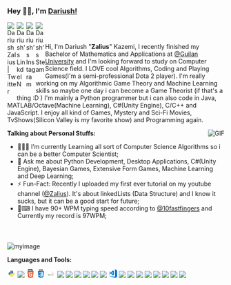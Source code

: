 ### Hey 👋🏽, I'm [Dariush!](https://www.linkedin.com/in/dariush-kazemi/)



<a href="https://twitter.com/Dariush_Zalius">
  <img align="left" alt="Dariush Zalius | Twitter" width="22px" src="https://cdn.jsdelivr.net/npm/simple-icons@v3/icons/twitter.svg" /> 
</a>
<a href="https://www.linkedin.com/in/dariush-kazemi/">
  <img align="left" alt="Dariush's LinkdeIN" width="22px" src="https://cdn.jsdelivr.net/npm/simple-icons@v3/icons/linkedin.svg" />
</a>
<a href="https://www.instagram.com/dariush.zalius/">
  <img align="left" alt="Dariush's Instagram" width="22px" src="https://cdn.jsdelivr.net/npm/simple-icons@v3/icons/instagram.svg" />
</a>
<a href="https://steamcommunity.com/id/2581077743/">
  <img align="left" alt="Dariush's Steam" width="22px" src="https://cdn.jsdelivr.net/npm/simple-icons@v3/icons/steam.svg" />
</a>

<br />
<br />

Hi, I'm Dariush "**Zalius**" Kazemi, I recently finished my Bachelor of Mathematics and Applications at [@Guilan University](https://guilan.ac.ir/en/) and 
I'm looking forward to study on Computer Science field.
I LOVE cool Algorithms, Coding and Playing Games(I'm a semi-professional Dota 2 player). I'm really working on my Algorithmic Game Theory and Machine Learning skills so maybe one day i 
can become a Game Theorist (if that's a thing :D )
 I'm mainly a Python programmer but i can also code in Java, MATLAB/Octave(Machine Learning), C#(Unity Engine), C/C++ and JavaScript.
I enjoy all kind of Games, Mystery and Sci-Fi Movies, TvShows(Silicon Valley is my favorite show) and Programming again.

  <img align="right" alt="GIF" src="https://media.giphy.com/media/836HiJc7pgzy8iNXCn/giphy.gif" />
  
**Talking about Personal Stuffs:**

- 👨🏽‍🌱 I’m currently Learning all sort of Computer Science Algorithms so i can be a better Computer Scientist; 
- 💬 Ask me about Python Development, Desktop Applications, C#(Unity Engine), Bayesian Games, Extensive Form Games, Machine Learning and Deep Learning;
- ⚡️ Fun-Fact: Recently I uploaded my first ever tutorial on my youtube channel ([@Zalius](https://www.youtube.com/channel/UCb5_YFrbtDoHUZDyVsBK-mA)). It's about linkedLists (Data Structure) and I know it sucks, but it can be a good start for future;
- 📝⌨ I have 90+ WPM typing speed according to [@10fastfingers](https://10fastfingers.com/typing-test/english) and Currently my record is 97WPM;

<br />
<br />
<img align="middle" src="https://user-images.githubusercontent.com/45942833/122330390-596f6680-cf48-11eb-91b8-b6baff4b1f36.png" alt="myimage" />


**Languages and Tools:**  

<code><img height="20" src="https://raw.githubusercontent.com/github/explore/80688e429a7d4ef2fca1e82350fe8e3517d3494d/topics/python/python.png"></code>
<code><img height="20" src="https://upload.wikimedia.org/wikipedia/commons/1/1d/PyCharm_Icon.svg"></code>
<code><img height="20" src="https://raw.githubusercontent.com/github/explore/80688e429a7d4ef2fca1e82350fe8e3517d3494d/topics/html/html.png"></code>
<code><img height="20" src="https://raw.githubusercontent.com/github/explore/5c058a388828bb5fde0bcafd4bc867b5bb3f26f3/topics/css/css.png"></code>
<code><img height="20" src="https://raw.githubusercontent.com/github/explore/80688e429a7d4ef2fca1e82350fe8e3517d3494d/topics/mysql/mysql.png"></code>
<code><img height="20" src="https://img.icons8.com/color/48/000000/java-coffee-cup-logo.png"></code>
<code><img height="20" src="https://img.icons8.com/color/48/4a90e2/python.png"></code>
<code><img height="20" src="https://img.icons8.com/color/48/4a90e2/c-programming.png"></code>
<code><img height="20" src="https://upload.wikimedia.org/wikipedia/commons/1/13/C-Sharp.png"></code>
<code><img height="20" src="https://cdn.freebiesupply.com/logos/large/2x/eclipse-11-logo-png-transparent.png"></code>
<code><img height="20" src="https://upload.wikimedia.org/wikipedia/commons/9/98/Apache_NetBeans_Logo.svg"></code>
<code><img height="20" src="https://raw.githubusercontent.com/github/explore/80688e429a7d4ef2fca1e82350fe8e3517d3494d/topics/visual-studio-code/visual-studio-code.png"></code>
<code><img height="20" src="https://upload.wikimedia.org/wikipedia/commons/6/6a/Gnu-octave-logo.svg"></code>
<code><img height="20" src="https://upload.wikimedia.org/wikipedia/commons/2/21/Matlab_Logo.png"></code>
<code><img height="20" src="https://upload.wikimedia.org/wikipedia/commons/1/19/Unity_Technologies_logo.svg"></code>
<code><img height="20" src="https://upload.wikimedia.org/wikipedia/commons/d/d2/Minitab_Logo.svg"></code>
<code><img height="20" src="https://upload.wikimedia.org/wikipedia/en/d/dc/Cisco_Packet_Tracer_Icon.png"></code>
<code><img height="20" src="https://upload.wikimedia.org/wikipedia/commons/f/fd/Microsoft_Office_Word_%282019%E2%80%93present%29.svg"></code>
<code><img height="20" src="https://upload.wikimedia.org/wikipedia/commons/3/34/Microsoft_Office_Excel_%282019%E2%80%93present%29.svg"></code>
<code><img height="20" src="https://upload.wikimedia.org/wikipedia/commons/d/d9/PowerPoint_hi-res_icon_%282019%29.svg"></code>


